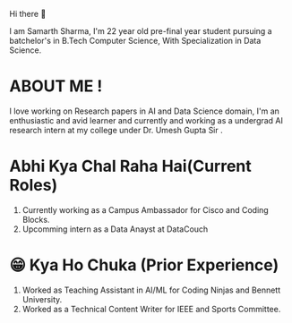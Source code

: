 
Hi there 👋

I am Samarth Sharma, I'm 22 year old pre-final year student pursuing a batchelor's in B.Tech Computer Science, With Specialization in Data Science.

# ABOUT ME !
I love working on Research papers in AI and Data Science domain, I'm an enthusiastic and avid learner and currently and working as a undergrad AI research intern at my college under Dr. Umesh Gupta Sir .

# Abhi Kya Chal Raha Hai(Current Roles)
1) Currently working as a Campus Ambassador for Cisco and Coding Blocks.
2) Upcomming intern as a Data Anayst at DataCouch

# :grin:  Kya Ho Chuka (Prior Experience)
1) Worked as Teaching Assistant in AI/ML for Coding Ninjas and Bennett University.
2) Worked as a Technical Content Writer for IEEE and Sports Committee.
